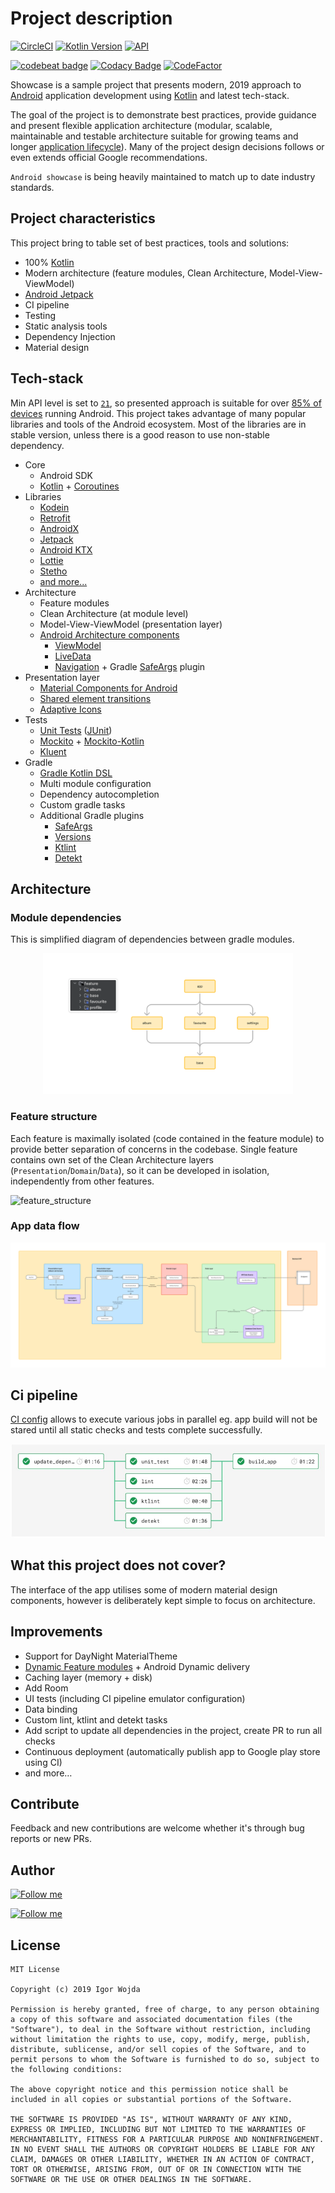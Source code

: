 # Project description
[![CircleCI](https://circleci.com/gh/igorwojda/android-showcase.svg?style=shield)](https://circleci.com/gh/igorwojda/android-showcase)
[![Kotlin Version](https://img.shields.io/badge/kotlin-1.3.41-blue.svg)](http://kotlinlang.org/)
[![API](https://img.shields.io/badge/API-21%2B-brightgreen.svg?style=flat)](https://android-arsenal.com/api?level=21)

[![codebeat badge](https://codebeat.co/badges/7f632064-0be5-450f-b29f-f0e1460582ab)](https://codebeat.co/projects/github-com-igorwojda-android-showcase-master)
[![Codacy Badge](https://api.codacy.com/project/badge/Grade/a7ef0746703e4c81b0e4af2c46e2885e)](https://app.codacy.com/app/igorwojda/android-showcase?utm_source=github.com&utm_medium=referral&utm_content=igorwojda/android-showcase&utm_campaign=Badge_Grade_Dashboard)
[![CodeFactor](https://www.codefactor.io/repository/github/igorwojda/android-showcase/badge)](https://www.codefactor.io/repository/github/igorwojda/android-showcase)


Showcase is a sample project that presents modern, 2019 approach to
[Android](https://en.wikipedia.org/wiki/Android_(operating_system)) application development using
[Kotlin](https://kotlinlang.org/) and latest tech-stack.

The goal of the project is to demonstrate best practices, provide guidance and present flexible application architecture
(modular, scalable, maintainable and testable architecture suitable for growing teams and longer
[application lifecycle](https://en.wikipedia.org/wiki/Application_lifecycle_management)). Many of the project design
decisions follows or even extends official Google recommendations.

`Android showcase` is being heavily maintained to match up to date industry standards.

## Project characteristics

This project bring to table set of best practices, tools and solutions:

* 100% [Kotlin](https://kotlinlang.org/)
* Modern architecture (feature modules, Clean Architecture, Model-View-ViewModel)
* [Android Jetpack](https://developer.android.com/jetpack)
* CI pipeline
* Testing
* Static analysis tools
* Dependency Injection
* Material design

## Tech-stack

Min API level is set to [`21`](https://android-arsenal.com/api?level=21), so presented approach is suitable for over
[85% of devices](https://developer.android.com/about/dashboards) running Android. This project takes advantage of many
popular libraries and tools of the Android ecosystem. Most of the libraries are in stable version, unless there is a
good reason to use non-stable dependency.

* Core
    * Android SDK
    * [Kotlin](https://kotlinlang.org/) + [Coroutines](https://kotlinlang.org/docs/reference/coroutines-overview.html)
* Libraries
    * [Kodein](https://kodein.org/Kodein-DI/)
    * [Retrofit](https://square.github.io/retrofit/)
    * [AndroidX](https://developer.android.com/jetpack/androidx)
    * [Jetpack](https://developer.android.com/jetpack)
    * [Android KTX](https://developer.android.com/kotlin/ktx)
    * [Lottie](http://airbnb.io/lottie)
    * [Stetho](http://facebook.github.io/stetho/)
    * [and more...](https://github.com/igorwojda/android-showcase/blob/master/buildSrc/src/main/kotlin/LibraryDependency.kt)
* Architecture
    * Feature modules
    * Clean Architecture (at module level)
    * Model-View-ViewModel (presentation layer)
    * [Android Architecture components](https://developer.android.com/topic/libraries/architecture)
        * [ViewModel](https://developer.android.com/topic/libraries/architecture/viewmodel)
        * [LiveData](https://developer.android.com/topic/libraries/architecture/livedata)
        * [Navigation](https://developer.android.com/jetpack/androidx/releases/navigation) + Gradle [SafeArgs](https://developer.android.com/guide/navigation/navigation-pass-data#Safe-args) plugin
* Presentation layer
    * [Material Components for Android](https://www.material.io/develop/android/)
    * [Shared element transitions](https://android-developers.googleblog.com/2018/02/continuous-shared-element-transitions.html)
    * [Adaptive Icons](https://developer.android.com/guide/practices/ui_guidelines/icon_design_adaptive)
* Tests
    * [Unit Tests](https://en.wikipedia.org/wiki/Unit_testing) ([JUnit](https://junit.org/junit4/))
    * [Mockito](https://github.com/mockito/mockito) + [Mockito-Kotlin](https://github.com/nhaarman/mockito-kotlin)
    * [Kluent](https://github.com/MarkusAmshove/Kluent)
* Gradle
    * [Gradle Kotlin DSL](https://docs.gradle.org/current/userguide/kotlin_dsl.html)
    * Multi module configuration
    * Dependency autocompletion
    * Custom gradle tasks
    * Additional Gradle plugins
        * [SafeArgs](https://developer.android.com/guide/navigation/navigation-pass-data#Safe-args)
        * [Versions](https://github.com/ben-manes/gradle-versions-plugin)
        * [Ktlint](https://github.com/JLLeitschuh/ktlint-gradle)
        * [Detekt](https://github.com/arturbosch/detekt#with-gradle)

## Architecture

### Module dependencies

This is simplified diagram of dependencies between gradle modules.

<p align="center">
    <img src="https://github.com/igorwojda/android-showcase/blob/master/misc/image/module_dependencies.png" alt="Drawing" style="width: 400px;"/>
</p>

### Feature structure

Each feature is maximally isolated (code contained in the feature module) to provide better separation of concerns in
the codebase. Single feature contains own set of the Clean Architecture layers (`Presentation`/`Domain`/`Data`), so it
can be developed in isolation, independently from other features.

![feature_structure](https://github.com/igorwojda/android-showcase/blob/master/misc/image/feature_structure.png?raw=true)

### App data flow

![app_data_flow](https://github.com/igorwojda/android-showcase/blob/master/misc/image/app_data_flow.png?raw=true)

## Ci pipeline

[CI config](.circleci/config.yml) allows to execute various jobs in parallel eg. app build will not be stared until all
static checks and tests complete successfully.

![ci_pipeline.jpg](misc/image/ci_pipeline.jpg)

## What this project does not cover?
The interface of the app utilises some of modern material design components, however is deliberately kept simple to
focus on architecture.

## Improvements

* Support for DayNight MaterialTheme
* [Dynamic Feature modules](https://developer.android.com/studio/projects/dynamic-delivery) + Android Dynamic delivery
* Caching layer (memory + disk)
* Add Room
* UI tests (including CI pipeline emulator configuration)
* Data binding
* Custom lint, ktlint and detekt tasks
* Add script to update all dependencies in the project, create PR to run all checks
* Continuous deployment (automatically publish app to Google play store using CI)
* and more…

## Contribute
Feedback and new contributions are welcome whether it's through bug reports or new PRs.

## Author

[![Follow me](https://github.com/igorwojda/android-showcase/raw/master/misc/image/avatar.png)](https://twitter.com/igorwojda)

[![Follow me](https://img.shields.io/twitter/follow/igorwojda?style=social)](https://twitter.com/igorwojda)

## License
```
MIT License

Copyright (c) 2019 Igor Wojda

Permission is hereby granted, free of charge, to any person obtaining a copy of this software and associated documentation files (the "Software"), to deal in the Software without restriction, including without limitation the rights to use, copy, modify, merge, publish, distribute, sublicense, and/or sell copies of the Software, and to permit persons to whom the Software is furnished to do so, subject to the following conditions:

The above copyright notice and this permission notice shall be included in all copies or substantial portions of the Software.

THE SOFTWARE IS PROVIDED "AS IS", WITHOUT WARRANTY OF ANY KIND, EXPRESS OR IMPLIED, INCLUDING BUT NOT LIMITED TO THE WARRANTIES OF MERCHANTABILITY, FITNESS FOR A PARTICULAR PURPOSE AND NONINFRINGEMENT. IN NO EVENT SHALL THE AUTHORS OR COPYRIGHT HOLDERS BE LIABLE FOR ANY CLAIM, DAMAGES OR OTHER LIABILITY, WHETHER IN AN ACTION OF CONTRACT, TORT OR OTHERWISE, ARISING FROM, OUT OF OR IN CONNECTION WITH THE SOFTWARE OR THE USE OR OTHER DEALINGS IN THE SOFTWARE.
```

